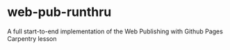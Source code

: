 # web-pub-runthru
A full start-to-end implementation of the Web Publishing with Github Pages Carpentry lesson
